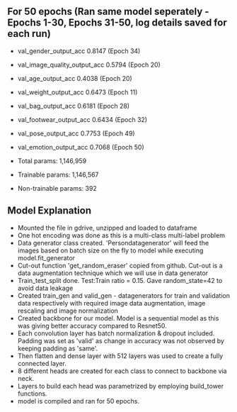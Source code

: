 For 50 epochs (Ran same model seperately - Epochs 1-30, Epochs 31-50, log details saved for each run)
-----------------------------------------------------------------------------------------------------------
- val_gender_output_acc	0.8147 (Epoch 34)
- val_image_quality_output_acc	0.5794 (Epoch 20)
- val_age_output_acc	0.4038 (Epoch 20)
- val_weight_output_acc	0.6473 (Epoch 11)
- val_bag_output_acc	0.6181 (Epoch 28)
- val_footwear_output_acc	0.6434 (Epoch 32)
- val_pose_output_acc	0.7753 (Epoch 49)
- val_emotion_output_acc	0.7068 (Epoch 50)

- Total params: 1,146,959
- Trainable params: 1,146,567
- Non-trainable params: 392

Model Explanation
------------------
- Mounted the file in gdrive, unzipped and loaded to dataframe
- One hot encoding was done as this is a multi-class multi-label problem
- Data generator class created. 'Persondatagenerator' will feed the images based on batch size on the fly to model while executing model.fit_generator
- Cut-out function 'get_random_eraser' copied from github. Cut-out is a data augmentation technique which we will use in data generator 
- Train_test_split done. Test:Train ratio = 0.15. Gave random_state=42 to avoid data leakage
- Created train_gen and valid_gen - datagenerators for train and validation data respectively with required image data augmentation, image rescaling and image normalization
- Created backbone for our model. Model is a sequential model as this was giving better accuracy compared to Resnet50.
- Each convolution layer has batch normalization & dropout included. Padding was set as 'valid' as change in accuracy was not observed by keeping padding as 'same'.
- Then flatten and dense layer with 512 layers was used to create a fully connected layer.
- 8 different heads are created for each class to connect to backbone via neck.
- Layers to build each head was parametrized by employing build_tower functions.
- model is compiled and ran for 50 epochs.
